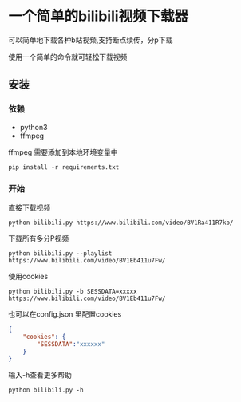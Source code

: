 # 一个简单的bilibili视频下载器
可以简单地下载各种b站视频,支持断点续传，分p下载

使用一个简单的命令就可轻松下载视频
## 安装
### 依赖
* python3
* ffmpeg

ffmpeg 需要添加到本地环境变量中


```console
pip install -r requirements.txt
```

### 开始
直接下载视频
```console
python bilibili.py https://www.bilibili.com/video/BV1Ra411R7kb/
```

下载所有多分P视频
```console
python bilibili.py --playlist https://www.bilibili.com/video/BV1Eb411u7Fw/
```

使用cookies
```console
python bilibili.py -b SESSDATA=xxxxx https://www.bilibili.com/video/BV1Eb411u7Fw/
```


也可以在config.json 里配置cookies
```json
{
    "cookies": {
        "SESSDATA":"xxxxxx"
    }
}

```

输入-h查看更多帮助
```console
python bilibili.py -h
```

